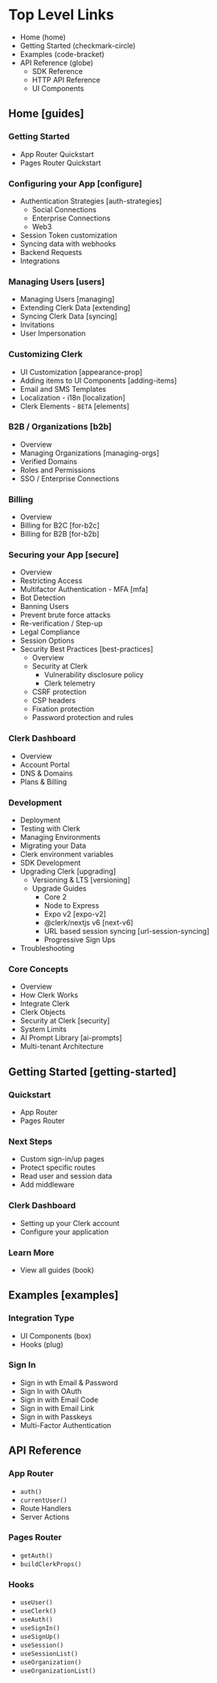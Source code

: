 # Top Level Links

- Home (home)
- Getting Started (checkmark-circle)
- Examples (code-bracket)
- API Reference (globe)
  - SDK Reference
  - HTTP API Reference
  - UI Components

## Home [guides]

### Getting Started

- App Router Quickstart
- Pages Router Quickstart

### Configuring your App [configure]

- Authentication Strategies [auth-strategies]
  - Social Connections
  - Enterprise Connections
  - Web3
- Session Token customization
- Syncing data with webhooks
- Backend Requests
- Integrations

### Managing Users [users]

- Managing Users [managing]
- Extending Clerk Data [extending]
- Syncing Clerk Data [syncing]
- Invitations
- User Impersonation

### Customizing Clerk

- UI Customization [appearance-prop]
- Adding items to UI Components [adding-items]
- Email and SMS Templates
- Localization - i18n [localization]
- Clerk Elements - `BETA` [elements]

### B2B / Organizations [b2b]

- Overview
- Managing Organizations [managing-orgs]
- Verified Domains
- Roles and Permissions
- SSO / Enterprise Connections

### Billing

- Overview
- Billing for B2C [for-b2c]
- Billing for B2B [for-b2b]

### Securing your App [secure]

- Overview
- Restricting Access
- Multifactor Authentication - MFA [mfa]
- Bot Detection
- Banning Users
- Prevent brute force attacks
- Re-verification / Step-up
- Legal Compliance
- Session Options
- Security Best Practices [best-practices]
  - Overview
  - Security at Clerk
    - Vulnerability disclosure policy
    - Clerk telemetry
  - CSRF protection
  - CSP headers
  - Fixation protection
  - Password protection and rules

### Clerk Dashboard

- Overview
- Account Portal
- DNS & Domains
- Plans & Billing

### Development

- Deployment
- Testing with Clerk
- Managing Environments
- Migrating your Data
- Clerk environment variables
- SDK Development
- Upgrading Clerk [upgrading]
  - Versioning & LTS [versioning]
  - Upgrade Guides
    - Core 2
    - Node to Express
    - Expo v2 [expo-v2]
    - @clerk/nextjs v6 [next-v6]
    - URL based session syncing [url-session-syncing]
    - Progressive Sign Ups
- Troubleshooting

### Core Concepts

- Overview
- How Clerk Works
- Integrate Clerk
- Clerk Objects
- Security at Clerk [security]
- System Limits
- AI Prompt Library [ai-prompts]
- Multi-tenant Architecture

## Getting Started [getting-started]

### Quickstart

- App Router
- Pages Router

### Next Steps

- Custom sign-in/up pages
- Protect specific routes
- Read user and session data
- Add middleware

### Clerk Dashboard

- Setting up your Clerk account
- Configure your application

### Learn More

- View all guides (book)

## Examples [examples]

### Integration Type

- UI Components (box)
- Hooks (plug)

### Sign In

- Sign in wth Email & Password
- Sign In with OAuth
- Sign in with Email Code
- Sign in with Email Link
- Sign in with Passkeys
- Multi-Factor Authentication

## API Reference

### App Router

- `auth()`
- `currentUser()`
- Route Handlers
- Server Actions

### Pages Router

- `getAuth()`
- `buildClerkProps()`

### Hooks

- `useUser()`
- `useClerk()`
- `useAuth()`
- `useSignIn()`
- `useSignUp()`
- `useSession()`
- `useSessionList()`
- `useOrganization()`
- `useOrganizationList()`
